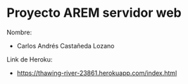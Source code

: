 Proyecto AREM servidor web
======
Nombre: 

* Carlos Andrés Castañeda Lozano

Link de Heroku:

* https://thawing-river-23861.herokuapp.com/index.html
